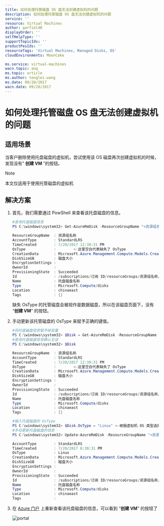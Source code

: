 ```yaml
---
title: 如何处理托管磁盘 OS 盘无法创建虚拟机的问题
description: 如何处理托管磁盘 OS 盘无法创建虚拟机的问题
service: ''
resource: Virtual Machines
author: garfield0
displayOrder: ''
selfHelpType: ''
supportTopicIds: ''
productPesIds: ''
resourceTags: 'Virtual Machines, Managed Disks, OS'
cloudEnvironments: MoonCake

ms.service: virtual-machines
wacn.topic: aog
ms.topic: article
ms.author: tonglei.wang
ms.date: 09/20/2017
wacn.date: 09/20/2017
---
```

# 如何处理托管磁盘 OS 盘无法创建虚拟机的问题

## 适用场景

当客户删除使用托盘磁盘的虚拟机，尝试使用该 OS 磁盘再次创建虚拟机的时候，发现没有“ **创建 VM** ”的按钮。

> [!NOTE]
> 本文仅适用于使用托管磁盘的虚拟机

## 解决方案

1. 首先，我们需要通过 PowShell 来查看该托盘磁盘的信息。

    ```PowerShell
    #查询托盘磁盘信息
    PS C:\windows\system32> Get-AzureRmDisk -ResourceGroupName "<资源组名称>" -DiskName "<托盘磁盘名称>"

    ResourceGroupName  : 资源组名称
    AccountType        : StandardLRS
    TimeCreated        : 7/20/2017 12:30:31 PM
    OsType             :        <-这里空白代表缺失了 OsType
    CreationData       : Microsoft.Azure.Management.Compute.Models.CreationData
    DiskSizeGB         : 磁盘大小
    EncryptionSettings :
    OwnerId            :
    ProvisioningState  : Succeeded
    Id                 : /subscriptions/订阅 ID/resourceGroups/资源组名称/providers/Microsoft.Compute/disks/托盘磁盘名称
    Name               : 托盘磁盘名称
    Type               : Microsoft.Compute/disks
    Location           : chinaeast
    Tags               : {}
    ```

    缺失 OsType 的托管磁盘会被视作是数据磁盘，所以在该磁盘页面下，没有 “**创建 VM**“ 的按钮。

2. 手动更新该托管磁盘的 OsType 来赋予正确的键值。

    ```PowerShell
    #将托盘磁盘信息赋予给变量
    PS C:\windows\system32> $Disk = Get-AzureRmDisk -ResourceGroupName "<资源组名称>" -DiskName "<托盘磁盘名称>"
    #查询托盘磁盘信息确认无误
    PS C:\windows\system32> $Disk

    ResourceGroupName  : 资源组名称
    AccountType        : StandardLRS
    TimeCreated        : 7/20/2017 12:30:31 PM
    OsType             :        <-这里空白代表缺失了 OsType
    CreationData       : Microsoft.Azure.Management.Compute.Models.CreationData
    DiskSizeGB         : 磁盘大小
    EncryptionSettings :
    OwnerId            :
    ProvisioningState  : Succeeded
    Id                 : /subscriptions/订阅 ID/resourceGroups/资源组名称/providers/Microsoft.Compute/disks/托盘磁盘名称
    Name               : 托盘磁盘名称
    Type               : Microsoft.Compute/disks
    Location           : chinaeast
    Tags               : {}

    #输入托盘磁盘的 OsType
    PS C:\windows\system32> $Disk.OsType = "Linux" <-根据虚拟机 OS 类型选择 Windows 或者 Linux
    #手动更新托盘磁盘的信息
    PS C:\windows\system32> Update-AzureRmDisk -ResourceGroupName "<资源组名称>" -DiskName "<托盘磁盘名称>" -Disk $Disk

    AccountType        : StandardLRS
    TimeCreated        : 7/20/2017 8:30:31 PM
    OsType             : Linux
    CreationData       : Microsoft.Azure.Management.Compute.Models.CreationData
    DiskSizeGB         : 磁盘大小
    EncryptionSettings :
    OwnerId            :
    ProvisioningState  : Succeeded
    Id                 : /subscriptions/订阅 ID/resourceGroups/资源组名称/providers/Microsoft.Compute/disks/托盘磁盘名称
    Name               : 托盘磁盘名称
    Type               : Microsoft.Compute/disks
    Location           : chinaeast
    Tags               :
    ```

3.	在 [Azure 门户](https://portal.azure.cn) 上重新查看该托盘磁盘的信息，可以看到 “**创建 VM**” 的按钮了
 
    ![portal](media/aog-virtual-machines-managed-disks-qa-os-cannot-create-vm/portal.png)